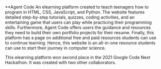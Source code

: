 **Agent Code
An elearning platform created to teach teenagers how to program in HTML, CSS, JavaScript, and Python. The website features detailed step-by-step tutorials, quizzes, coding activities, and an entertaining game that users can play while practicing their programming skills. Furthermore, Agent Code offers users the guidance and resources they need to build their own portfolio projects for their resume. Finally, this platform has a page on additional free and paid resources students can use to continue learning. Hence, this website is an all-in-one resource students can use to start their journey in computer science. 

This elearning platform won second place in the 2021 Google Code Next Hackathon. It was created with two other collaborators.
